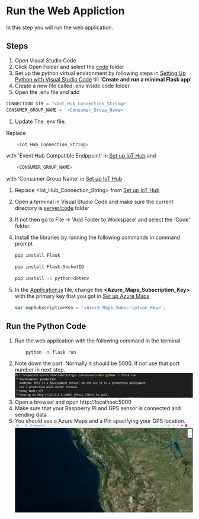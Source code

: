 # Run the Web Appliction

In this step you will run the web application.

## Steps

1. Open Visual Studio Code
1. Click Open Folder and select the [code](../server/code) folder
1. Set up the python virtual environment by following steps in [Setting Up Python with Visual Studio Code](https://code.visualstudio.com/docs/python/tutorial-flask) till **'Create and run a minimal Flask app'**
4.  Create a new file called .env inside code folder.
1. Open the .env file and add
```python
CONNECTION_STR = '<Iot_Hub_Connection_String>'
CONSUMER_GROUP_NAME = '<Consumer_Group_Name>'
```
1. Update The .env file.

Replace
    
```python
    <Iot_Hub_Connection_String>
```
with 'Event Hub Compatible Endppoint' in [Set up IoT Hub](./set-up-iot-hub.md)
and
```python
    <CONSUMER_GROUP_NAME>
```
with 'Consumer Group Name' in [Set up IoT Hub](./set-up-iot-hub.md)

1. Replace <Iot_Hub_Connection_String> from [Set up IoT Hub](./set-up-iot-hub.md)
1. Open a terminal in Visual Studio Code and make sure the current directory is [server/code](../server/code) folder
1. If not then go to File -> 'Add Folder to Workspace' and select the 'Code' folder.
1. Install the libraries by running the following commands in command prompt

    ```sh
    pip install Flask
    ```

     ```sh
    pip install Flask-SocketIO
    ```
    ```sh
    pip install -U python-dotenv
    ```
5. In the [Application.js](../server/code/static/js/application.js) file, change the **<Azure_Maps_Subscription_Key>** with the primary key that you got in [Set up Azure Maps](./set-up-azure-maps.md)
    ```js
    var mapSubscriptionKey = '<Azure_Maps_Subscription_Key>';
    ```
## Run the Python Code
1. Run the web application with the following command in the terminal
    ```sh
        python -m flask run
    ```
1. Note down the port. Normally it should be 5000. If not use that port number in next step.
![Web Server Running](../images/web-server-running.png)
1. Open a browser and open http://localhost:5000
1. Make sure that your Raspberry Pi and GPS sensor is connected and sending data
1. You should see a Azure Maps and a Pin specifying your GPS location.
![Azure Maps](../images/map-view.png)
